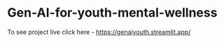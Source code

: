 ﻿# Gen-AI-for-youth-mental-wellness
To see project live click here - https://genaiyouth.streamlit.app/ 

